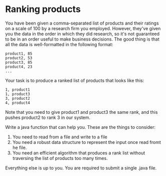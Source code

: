 # Ranking products
You have been given a comma-separated list of products and their ratings on a scale of 100 by a research firm you employed. However, they've given you the data in the order in which they did research, so it's not guaranteed to be in an order useful to make business decisions. The good thing is that all the data is well-formatted in the following format:
```
product1, 85
product2, 53
product3, 85
product4, 23
...
```
Your task is to produce a ranked list of products that looks like this:
```
1, product1
1, product3
3, product2
4, product4
```
Note that you need to give product1 and product3 the same rank, and this pushes product2 to rank 3 in our system.

Write a java function that can help you. These are the things to consider:

1. You need to read from a file and write to a file
1. You need a robust data structure to represent the input once read fromt he file.
1. You need an efficient algorithm that produces a rank list without traversing the list of products too many times.

Everything else is up to you. You are required to submit a single .java file.
